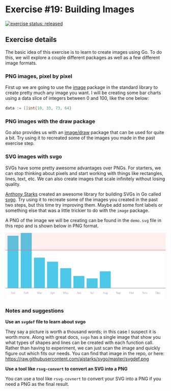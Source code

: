 # Exercise #19: Building Images

[![exercise status: released](https://img.shields.io/badge/exercise%20status-released-green.svg?style=for-the-badge)](https://gophercises.com/exercises/image)

## Exercise details

The basic idea of this exercise is to learn to create images using Go. To do this, we will explore a couple different packages as well as a few different image formats.

### PNG images, pixel by pixel

First up we are going to use the [image](https://golang.org/pkg/image/) package in the standard library to create pretty much any image you want. I will be creating some bar charts using a data slice of integers between 0 and 100, like the one below:

```go
data := []int{10, 33, 73, 64}
```

### PNG images with the draw package

Go also provides us with an [image/draw](https://golang.org/pkg/image/draw/) package that can be used for quite a bit. Try using it to recreated some of the images you made in the past exercise step.

### SVG images with svgo

SVGs have some pretty awesome advantages over PNGs. For starters, we can stop thinking about pixels and start working with things like rectangles, lines, text, etc. We can also create images that scale infinitely without losing quality.

[Anthony Starks](https://twitter.com/ajstarks) created an awesome library for building SVGs in Go called [svgo](https://github.com/ajstarks/svgo). Try using it to recreate some of the images you created in the past two steps, but this time try improving them. Maybe add some font labels or something else that was a little trickier to do with the `image` package.

A PNG of the image we will be creating can be found in the `demo.svg` file in this repo and is shown below in PNG format.

![A demo of the image we will be creating in the "image" exercise.](https://raw.githubusercontent.com/gophercises/image/master/demo.png)


### Notes and suggestions

**Use an `svgdef` file to learn about svgo**

They say a picture is worth a thousand words; in this case I suspect it is worth more. Along with great docs, `svgo` has a single image that show you what types of shapes and lines can be created with each function call. Rather than having to experiment, we can just scan the image and quickly figure out which fits our needs. You can find that image in the repo, or here: <https://raw.githubusercontent.com/ajstarks/svgo/master/svgdef.png>

**Use a tool like `rsvg-convert` to convert an SVG into a PNG**

You can use a tool like `rsvg-covnert` to convert your SVG into a PNG if you need a PNG as the final result.
